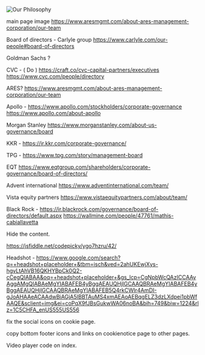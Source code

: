 <picture><!--[if IE 9]><video style="display: none;"><![endif]--><source srcset="https://www.aresmgmt.com/sites/default/files/styles/d08/public/images/2020-01/20191203_ares_nyc_0072x_0.jpg?itok=Wqy0o7ei 1x" media="all and (max-width: 767.98px)" type="image/jpeg"><source srcset="https://www.aresmgmt.com/sites/default/files/styles/d10/public/images/2020-01/20191203_ares_nyc_0072x_0.jpg?itok=Hm4kceHE 1x" media="all and (min-width: 768px)" type="image/jpeg"><source srcset="https://www.aresmgmt.com/sites/default/files/styles/d12/public/images/2020-01/20191203_ares_nyc_0072x_0.jpg?itok=dGTK5aCD 1x" media="all and (min-width: 992px)" type="image/jpeg"><!--[if IE 9]></video><![endif]--><img src="https://www.aresmgmt.com/sites/default/files/styles/d08/public/images/2020-01/20191203_ares_nyc_0072x_0.jpg?itok=Wqy0o7ei" alt="Our Philosophy" typeof="foaf:Image" class="img-fluid"></picture>


main page image 
https://www.aresmgmt.com/about-ares-management-corporation/our-team

Board of directors - 
Carlyle group 
https://www.carlyle.com/our-people#board-of-directors

Goldman Sachs ?

CVC -  ( Do )
https://craft.co/cvc-capital-partners/executives
https://www.cvc.com/people/directory


ARES?
https://www.aresmgmt.com/about-ares-management-corporation/our-team

Apollo - 
https://www.apollo.com/stockholders/corporate-governance
https://www.apollo.com/about-apollo

Morgan Stanley 
https://www.morganstanley.com/about-us-governance/board

KKR - 
https://ir.kkr.com/corporate-governance/

TPG - 
https://www.tpg.com/story/management-board


EQT 
https://www.eqtgroup.com/shareholders/corporate-governance/board-of-directors/

Advent international 
https://www.adventinternational.com/team/

Vista equity partners 
https://www.vistaequitypartners.com/about/team/


Black Rock - 
https://ir.blackrock.com/governance/board-of-directors/default.aspx
https://wallmine.com/people/47761/mathis-cabiallavetta













Hide the content. 

https://jsfiddle.net/codepicky/ygo7hzru/42/

Headshot -   https://www.google.com/search?q=+headshot+placeholder+&tbm=isch&ved=2ahUKEwjXys-hgvLtAhVB16QKHYBpCk0Q2-cCegQIABAA&oq=+headshot+placeholder+&gs_lcp=CgNpbWcQAzICCAAyAggAMgQIABAeMgYIABAFEB4yBggAEAUQHjIGCAAQBRAeMgYIABAFEB4yBggAEAUQHjIGCAAQBRAeMgYIABAFEB5Q4rkCWIr4AmDI-gJoAHAAeACAAdwBiAGjA5IBBTAuMS4xmAEAoAEBqgELZ3dzLXdpei1pbWfAAQE&sclient=img&ei=coPqX9fJBsGukwWA06noBA&bih=749&biw=1224&rlz=1C5CHFA_enUS555US556



fix the social icons on cookie page. 

copy bottom footer icons and links on cookienotice page to other pages. 


Video player code on index. 


<div class="wp-block-column">
	<div class="wp-block-group brightcove-block">		
		<!-- Start of Brightcove Experience Player -->
		<div data-experience="5db863d3f840430023f5f506"
			data-video-ids="6027653473001" data-usage="cms:wordpress:5.6:1.8.0:experiencejavascript" style="display: block; position: relative; min-width: 0px max-width: 640px; width: 100%; height: 100%;">
		</div>
	<script data-src="https://players.brightcove.net/5843213364001/experience_5db863d3f840430023f5f506/live.js"></script>
		<!-- End of Brightcove Experience Player -->
</div>

	<p></p>
</div>